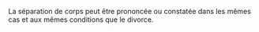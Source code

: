 La séparation de corps peut être prononcée ou constatée dans les mêmes cas et aux mêmes conditions que le divorce.


  

  
